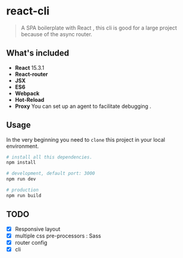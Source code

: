 # react-cli

> A SPA boilerplate with React , this cli is good for a large project because of the async router.


## What's included
 - **React** 15.3.1
 - **React-router** 
 - **JSX**
 - **ES6**
 - **Webpack**
 - **Hot-Reload**
 - **Proxy** You can set up an agent to facilitate debugging .

## Usage

In the very beginning you need to `clone` this project in your local environment.
```bash
# install all this dependencies.
npm install

# development, default port: 3000
npm run dev

# production
npm run build
```


## TODO
- [x] Responsive layout
- [x] multiple css pre-processors : Sass
- [x] router config
- [x] cli
